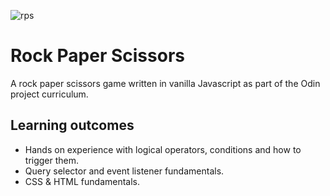 ![rps](https://user-images.githubusercontent.com/49004789/212078811-a5ad73cc-cf40-4b24-a31d-0bc34052e061.png)

# Rock Paper Scissors

A rock paper scissors game written in vanilla Javascript as part of the Odin project curriculum.

## Learning outcomes

- Hands on experience with logical operators, conditions and how to trigger them.
- Query selector and event listener fundamentals.
- CSS & HTML fundamentals.
